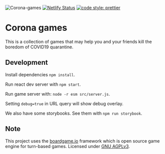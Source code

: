 ![Corona-games](https://github.com/mavend/corona-games/workflows/Corona-games/badge.svg)
[![Netlify Status](https://api.netlify.com/api/v1/badges/866fc714-bea9-443b-920b-3d50c022710e/deploy-status)](https://app.netlify.com/sites/corona-games/deploys)
[![code style: prettier](https://img.shields.io/badge/code_style-prettier-ff69b4.svg?style=flat-square)](https://github.com/prettier/prettier)

# Corona games

This is a collection of games that may help you and your friends kill the boredom of COVID19 quarantine.

## Development

Install dependencies `npm install`.

Run react dev server with `npm start`.

Run game server with: `node -r esm src/server.js`.

Setting `debug=true` in URL query will show debug overlay.

We also have some storybooks. See them with `npm run storybook`.

## Note

This project uses the [boardgame.io](https://boardgame.io) framework which is open source game engine for turn-based games.
Licensed under [GNU AGPLv3](https://choosealicense.com/licenses/agpl-3.0/).

